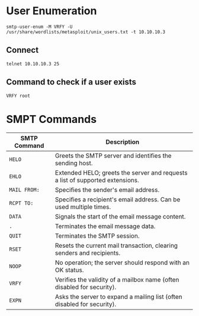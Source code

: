 #  User Enumeration

```
smtp-user-enum -M VRFY -U /usr/share/wordlists/metasploit/unix_users.txt -t 10.10.10.3
```

## Connect

```
telnet 10.10.10.3 25
```

## Command to check if a user exists

```
VRFY root
```

# SMPT Commands

| SMTP Command | Description                                                                   |
| ------------ | ----------------------------------------------------------------------------- |
| `HELO`       | Greets the SMTP server and identifies the sending host.                       |
| `EHLO`       | Extended HELO; greets the server and requests a list of supported extensions. |
| `MAIL FROM:` | Specifies the sender's email address.                                         |
| `RCPT TO:`   | Specifies a recipient's email address. Can be used multiple times.            |
| `DATA`       | Signals the start of the email message content.                               |
| `.`          | Terminates the email message data.                                            |
| `QUIT`       | Terminates the SMTP session.                                                  |
| `RSET`       | Resets the current mail transaction, clearing senders and recipients.         |
| `NOOP`       | No operation; the server should respond with an OK status.                    |
| `VRFY`       | Verifies the validity of a mailbox name (often disabled for security).        |
| `EXPN`       | Asks the server to expand a mailing list (often disabled for security).       |

